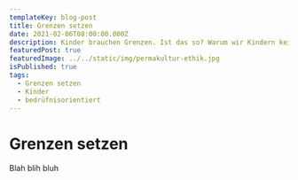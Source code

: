 ```yaml
---
templateKey: blog-post
title: Grenzen setzen
date: 2021-02-06T08:00:00.000Z
description: Kinder brauchen Grenzen. Ist das so? Warum wir Kindern keine Grenzen setzen sollten. Und warum Kinder trotzdem Grenzen brauchen und haben.
featuredPost: true
featuredImage: ../../static/img/permakultur-ethik.jpg
isPublished: true
tags:
  - Grenzen setzen
  - Kinder
  - bedrüfnisorientiert
---
```


# Grenzen setzen

Blah blih bluh
